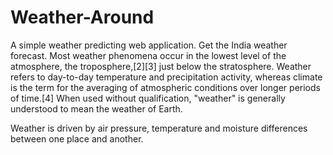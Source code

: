 # Weather-Around
A simple weather predicting web application.
Get the India weather forecast. 
Most weather phenomena occur in the lowest level of the atmosphere, the troposphere,[2][3] just below the stratosphere. Weather refers to day-to-day temperature and precipitation activity, whereas climate is the term for the averaging of atmospheric conditions over longer periods of time.[4] When used without qualification, "weather" is generally understood to mean the weather of Earth.

Weather is driven by air pressure, temperature and moisture differences between one place and another.
